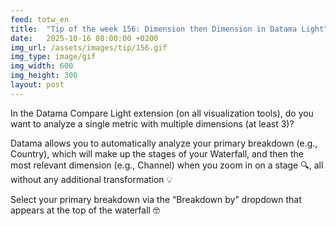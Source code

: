 ```yaml
---
feed: totw_en
title:  "Tip of the week 156: Dimension then Dimension in Datama Light"
date:   2025-10-16 08:00:00 +0200
img_url: /assets/images/tip/156.gif
img_type: image/gif
img_width: 600
img_height: 300
layout: post
---
```


In the Datama Compare Light extension (on all visualization tools), do you want to analyze a single metric with multiple dimensions (at least 3)?

Datama allows you to automatically analyze your primary breakdown (e.g., Country), which will make up the stages of your Waterfall, and then the most relevant dimension (e.g., Channel) when you zoom in on a stage 🔍, all without any additional transformation 💡

Select your primary breakdown via the “Breakdown by” dropdown that appears at the top of the waterfall 🤓
